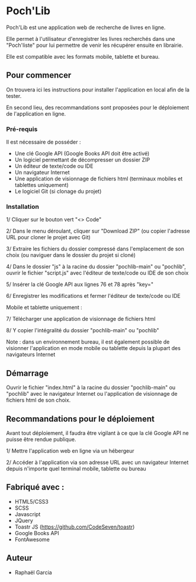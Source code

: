 # Poch'Lib

Poch'Lib est une application web de recherche de livres en ligne.

Elle permet à l'utilisateur d'enregistrer les livres recherchés dans une "Poch'liste" pour lui permettre de venir les récupérer ensuite en librairie.

Elle est compatible avec les formats mobile, tablette et bureau.

## Pour commencer

On trouvera ici les instructions pour installer l'application en local afin de la tester.

En second lieu, des recommandations sont proposées pour le déploiement de l'application en ligne.

### Pré-requis

Il est nécessaire de posséder : 

- Une clé Google API (Google Books API doit être activé)
- Un logiciel permettant de décompresser un dossier ZIP
- Un éditeur de texte/code ou IDE
- Un navigateur Internet
- Une application de visionnage de fichiers html (terminaux mobiles et tablettes uniquement)
- Le logiciel Git (si clonage du projet)

### Installation

1/ Cliquer sur le bouton vert "<> Code"

2/ Dans le menu déroulant, cliquer sur "Download ZIP" (ou copier l'adresse URL pour cloner le projet avec Git)

3/ Extraire les fichiers du dossier compressé dans l'emplacement de son choix (ou naviguer dans le dossier du projet si cloné)

4/ Dans le dossier "js" à la racine du dossier "pochlib-main" ou "pochlib", ouvrir le fichier "script.js" avec l'éditeur de texte/code ou IDE de son choix

5/ Insérer la clé Google API aux lignes 76 et 78 après "key="

6/ Enregistrer les modifications et fermer l'éditeur de texte/code ou IDE

Mobile et tablette uniquement :

7/ Télécharger une application de visionnage de fichiers html

8/ Y copier l'intégralité du dossier "pochlib-main" ou "pochlib"

Note : dans un environnement bureau, il est également possible de visionner l'application en mode mobile ou tablette depuis la plupart des navigateurs Internet 

## Démarrage

Ouvrir le fichier "index.html" à la racine du dossier "pochlib-main" ou "pochlib" avec le navigateur Internet ou l'application de visionnage de fichiers html de son choix.

## Recommandations pour le déploiement

Avant tout déploiement, il faudra être vigilant à ce que la clé Google API ne puisse être rendue publique.

1/ Mettre l'application web en ligne via un hébergeur

2/ Accéder à l'application via son adresse URL avec un navigateur Internet depuis n'importe quel terminal mobile, tablette ou bureau

## Fabriqué avec :

* HTML5/CSS3
* SCSS
* Javascript
* JQuery
* Toastr JS (https://github.com/CodeSeven/toastr)
* Google Books API
* FontAwesome

## Auteur

* Raphaël Garcia
